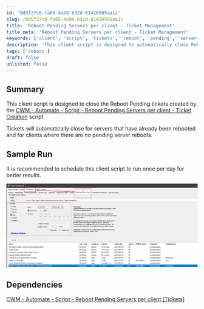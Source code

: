 ```yaml
---
id: '0d5f27c6-fa65-4a98-b32d-61426505aa1c'
slug: /0d5f27c6-fa65-4a98-b32d-61426505aa1c
title: 'Reboot Pending Servers per client - Ticket Management'
title_meta: 'Reboot Pending Servers per client - Ticket Management'
keywords: ['client', 'script', 'tickets', 'reboot', 'pending', 'servers']
description: 'This client script is designed to automatically close Reboot Pending tickets for servers that have already been rebooted and for clients without any pending server reboots. It is recommended to schedule this script to run once per day to ensure optimal performance and ticket management.'
tags: ['reboot']
draft: false
unlisted: false
---
```


## Summary

This client script is designed to close the Reboot Pending tickets created by the [CWM - Automate - Script - Reboot Pending Servers per client - Ticket Creation](/docs/9be930d0-0f3e-40c2-8135-3a77e59a1e9e) script.

Tickets will automatically close for servers that have already been rebooted and for clients where there are no pending server reboots.

## Sample Run

It is recommended to schedule this client script to run once per day for better results.

![Sample Run](../../../static/img/Reboot-Pending-Servers-per-client---Ticket-Management/image_1.png)

## Dependencies

[CWM - Automate - Script - Reboot Pending Servers per client [Tickets]](/docs/9be930d0-0f3e-40c2-8135-3a77e59a1e9e)


